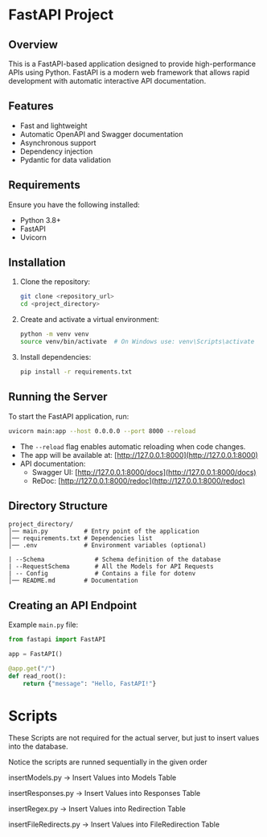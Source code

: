 # FastAPI Project

## Overview
This is a FastAPI-based application designed to provide high-performance APIs using Python. FastAPI is a modern web framework that allows rapid development with automatic interactive API documentation.

## Features
- Fast and lightweight
- Automatic OpenAPI and Swagger documentation
- Asynchronous support
- Dependency injection
- Pydantic for data validation

## Requirements
Ensure you have the following installed:
- Python 3.8+
- FastAPI
- Uvicorn

## Installation

1. Clone the repository:
   ```sh
   git clone <repository_url>
   cd <project_directory>
   ```

2. Create and activate a virtual environment:
   ```sh
   python -m venv venv
   source venv/bin/activate  # On Windows use: venv\Scripts\activate
   ```

3. Install dependencies:
   ```sh
   pip install -r requirements.txt
   ```

## Running the Server

To start the FastAPI application, run:
```sh
uvicorn main:app --host 0.0.0.0 --port 8000 --reload
```

- The `--reload` flag enables automatic reloading when code changes.
- The app will be available at: [http://127.0.0.1:8000](http://127.0.0.1:8000)
- API documentation:
  - Swagger UI: [http://127.0.0.1:8000/docs](http://127.0.0.1:8000/docs)
  - ReDoc: [http://127.0.0.1:8000/redoc](http://127.0.0.1:8000/redoc)

## Directory Structure
```
project_directory/
│── main.py          # Entry point of the application
│── requirements.txt # Dependencies list
│── .env             # Environment variables (optional)

| --Schema              # Schema definition of the database
| --RequestSchema       # All the Models for API Requests
| -- Config             # Contains a file for dotenv
│── README.md        # Documentation
```

## Creating an API Endpoint

Example `main.py` file:
```python
from fastapi import FastAPI

app = FastAPI()

@app.get("/")
def read_root():
    return {"message": "Hello, FastAPI!"}
```

# Scripts

These Scripts are not required for the actual server, but just to insert values into the database.

Notice the scripts are runned sequentially in the given order




insertModels.py -> Insert Values into Models Table

insertResponses.py -> Insert Values into Responses Table

insertRegex.py -> Insert Values into Redirection Table

insertFileRedirects.py -> Insert Values into FileRedirection Table

